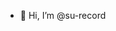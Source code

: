 - 👋 Hi, I’m @su-record
<!-- - 👀 I’m interested in ...
- 🌱 I’m currently learning ...
- 💞️ I’m looking to collaborate on ...
- 📫 How to reach me ... -->

<!---
su-record/su-record is a ✨ special ✨ repository because its `README.md` (this file) appears on your GitHub profile.
You can click the Preview link to take a look at your changes.
--->

